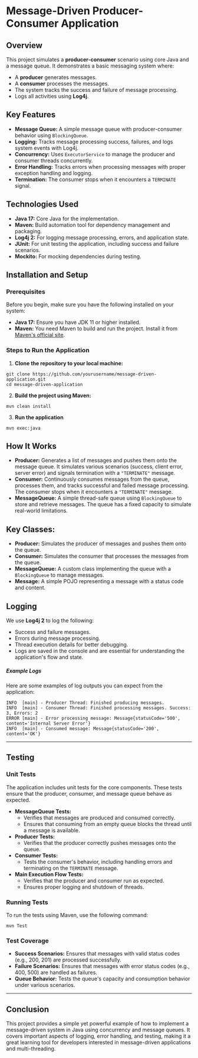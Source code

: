 # Message-Driven Producer-Consumer Application

## Overview
This project simulates a **producer-consumer** scenario using core Java and a message queue. It demonstrates a basic messaging system where:
- A **producer** generates messages.
- A **consumer** processes the messages.
- The system tracks the success and failure of message processing.
- Logs all activities using **Log4j**.

## Key Features
- **Message Queue:** A simple message queue with producer-consumer behavior using `BlockingQueue`.
- **Logging:** Tracks message processing success, failures, and logs system events with Log4j.
- **Concurrency:** Uses `ExecutorService` to manage the producer and consumer threads concurrently.
- **Error Handling:** Tracks errors when processing messages with proper exception handling and logging.
- **Termination:** The consumer stops when it encounters a `TERMINATE` signal.

## Technologies Used
- **Java 17:** Core Java for the implementation.
- **Maven:** Build automation tool for dependency management and packaging.
- **Log4j 2:** For logging message processing, errors, and application state.
- **JUnit:** For unit testing the application, including success and failure scenarios.
- **Mockito:** For mocking dependencies during testing.

## Installation and Setup

### Prerequisites
Before you begin, make sure you have the following installed on your system:
- **Java 17:** Ensure you have JDK 11 or higher installed.
- **Maven:** You need Maven to build and run the project. Install it from [Maven's official site](https://maven.apache.org/).

### Steps to Run the Application
 1. **Clone the repository to your local machine:**
  ``` 
git clone https://github.com/yourusername/message-driven-application.git
cd message-driven-application
  ```
 2. **Build the project using Maven:**
``` 
mvn clean install
```
 3. **Run the application**
```declarative
mvn exec:java
```

## How It Works

- **Producer:** Generates a list of messages and pushes them onto the message queue. It simulates various scenarios (success, client error, server error) and signals termination with a `"TERMINATE"` message.
- **Consumer:** Continuously consumes messages from the queue, processes them, and tracks successful and failed message processing. The consumer stops when it encounters a `"TERMINATE"` message.
- **MessageQueue:** A simple thread-safe queue using `BlockingQueue` to store and retrieve messages. The queue has a fixed capacity to simulate real-world limitations.

## Key Classes:

- **Producer:** Simulates the producer of messages and pushes them onto the queue.
- **Consumer:** Simulates the consumer that processes the messages from the queue.
- **MessageQueue:** A custom class implementing the queue with a `BlockingQueue` to manage messages.
- **Message:** A simple POJO representing a message with a status code and content.

## Logging

We use **Log4j 2** to log the following:

- Success and failure messages.
- Errors during message processing.
- Thread execution details for better debugging.
- Logs are saved in the console and are essential for understanding the application's flow and state.

##### Example Logs
Here are some examples of log outputs you can expect from the application:
```declarative
INFO  [main] - Producer Thread: Finished producing messages.
INFO  [main] - Consumer Thread: Finished processing messages. Success: 3, Errors: 2
ERROR [main] - Error processing message: Message{statusCode='500', content='Internal Server Error'}
INFO  [main] - Consumed message: Message{statusCode='200', content='OK'}
```
____________________________________________________________________________________________
## Testing
### Unit Tests
The application includes unit tests for the core components. These tests ensure that the producer, consumer, and message queue behave as expected.
- **MessageQueue Tests:**
  - Verifies that messages are produced and consumed correctly.
  - Ensures that consuming from an empty queue blocks the thread until a message is available.
- **Producer Tests:**
  - Verifies that the producer correctly pushes messages onto the queue.
- **Consumer Tests:**
  - Tests the consumer's behavior, including handling errors and terminating on the `TERMINATE` message.
- **Main Execution Flow Tests:**
  - Verifies that the producer and consumer run as expected.
  - Ensures proper logging and shutdown of threads.

### Running Tests
To run the tests using Maven, use the following command:
``` 
mvn Test
```

### Test Coverage
- **Success Scenarios:** Ensures that messages with valid status codes (e.g., 200, 201) are processed successfully.
- **Failure Scenarios:** Ensures that messages with error status codes (e.g., 400, 500) are handled as failures.
- **Queue Behavior:** Tests the queue's capacity and consumption behavior under various scenarios.

_________________________________________________________________________________________

## Conclusion
This project provides a simple yet powerful example of how to implement a message-driven system in Java using concurrency and message queues. It covers important aspects of logging, error handling, and testing, making it a great learning tool for developers interested in message-driven applications and multi-threading.